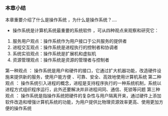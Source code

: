 ### 本章小结
本章重要介绍了什么是操作系统 ，为什么是操作系统？....

- 操作系统是计算机系统最重要的系统软件 ，可从四种观点来观察和研究它：
1. 服务用户观点：操作系统作为用户接口于公共服务的提供者
2. 进程交互观点：操作系统是进程执行的控制者和协调者
3. 系统实验观点：操作系统是扩展机和虚拟机
4. 资源管理观点：操作系统是资源的管理者与控制者

第一种观点 ： 操作系统是用户和硬件的接口，它通过扩大机器功能，改造硬件设施来提供新的服务，使用户能方便 、可靠、安全、高效地使用计算机系统
第二种观点 ： 操作系统引入进程的概念，进程是支持程序执行的一种系统机制，系统以进程方式组织程序运行，此外还要解决并非进程间同、通信、死锁等问题
第三种观点 ： 操作系统是指操作系统把硬件的复杂性与用户隔离开来，通过硬件上添加软件改造和增强计算机系统的功能，为用户提供比物理资源效率更高、使用更加方便的操作系统

